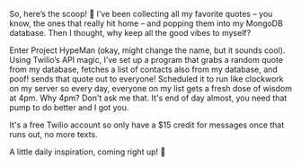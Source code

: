 So, here’s the scoop! 🎉 I’ve been collecting all my favorite quotes – you know, the ones that really hit home – and popping them into my MongoDB database. Then I thought, why keep all the good vibes to myself?

Enter Project HypeMan (okay, might change the name, but it sounds cool). Using Twilio’s API magic, I’ve set up a program that grabs a random quote from my database, fetches a list of contacts also from my database, and poof! sends that quote out to everyone! Scheduled it to run like clockwork on my server so every day, everyone on my list gets a fresh dose of wisdom at 4pm. Why 4pm? Don't ask me that. It's end of day almost, you need that pump to do better and I got you.

It's a free Twilio account so only have a $15 credit for messages once that runs out, no more texts.

A little daily inspiration, coming right up! 🌟
